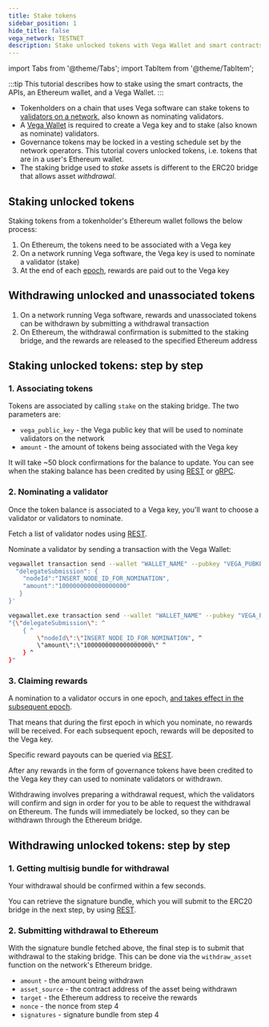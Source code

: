 ```yaml
---
title: Stake tokens
sidebar_position: 1
hide_title: false
vega_network: TESTNET
description: Stake unlocked tokens with Vega Wallet and smart contracts
---
```


import Tabs from '@theme/Tabs';
import TabItem from '@theme/TabItem';

:::tip
This tutorial describes how to stake using the smart contracts, the APIs, an Ethereum wallet, and a Vega Wallet.
:::

* Tokenholders on a chain that uses Vega software can stake tokens to [validators on a network](../../concepts/chain/validator-nodes.md), also known as nominating validators.
* A [Vega Wallet](../../tools/vega-wallet/) is required to create a Vega key and to stake (also known as nominate) validators.
* Governance tokens may be locked in a vesting schedule set by the network operators. This tutorial covers unlocked tokens, i.e. tokens that are in a user's Ethereum wallet.
* The staking bridge used to *stake* assets is different to the ERC20 bridge that allows asset *withdrawal*.

## Staking unlocked tokens
Staking tokens from a tokenholder's Ethereum wallet follows the below process:
1. On Ethereum, the tokens need to be associated with a Vega key
2. On a network running Vega software, the Vega key is used to nominate a validator (stake)
3. At the end of each [epoch](../../concepts/chain/network.md#epochs), rewards are paid out to the Vega key

## Withdrawing unlocked and unassociated tokens
1. On a network running Vega software, rewards and unassociated tokens can be withdrawn by submitting a withdrawal transaction
2. On Ethereum, the withdrawal confirmation is submitted to the staking bridge, and the rewards are released to the specified Ethereum address

## Staking unlocked tokens: step by step
### 1. Associating tokens
Tokens are associated by calling `stake` on the staking bridge. The two parameters are:
* `vega_public_key` - the Vega public key that will be used to nominate validators on the network
* `amount` - the amount of tokens being associated with the Vega key

It will take ~50 block confirmations for the balance to update. You can see when the staking balance has been credited by using [REST](../../api/rest/data-v2/trading-data-service-get-stake) or [gRPC](../../api/grpc/vega/vega.proto#vegaproto).

### 2. Nominating a validator
Once the token balance is associated to a Vega key, you'll want to choose a validator or validators to nominate. 

Fetch a list of validator nodes using [REST](../../api/rest/data-v2/trading-data-service-list-nodes).

Nominate a validator by sending a transaction with the Vega Wallet:

<Tabs>
  <TabItem value="cmd" label="Command line (Linux / OSX)">

```bash
vegawallet transaction send --wallet "WALLET_NAME" --pubkey "VEGA_PUBKEY" --network fairground '{
  "delegateSubmission": {
    "nodeId":"INSERT_NODE_ID_FOR_NOMINATION",
    "amount":"1000000000000000000"
   }
}'
```

  </TabItem>
  <TabItem value="win" label="Command line (Windows)">

```bash
vegawallet.exe transaction send --wallet "WALLET_NAME" --pubkey "VEGA_PUBKEY" --network fairground ^
"{\"delegateSubmission\": ^
    { ^
        \"nodeId\":\"INSERT_NODE_ID_FOR_NOMINATION", ^
        \"amount\":\"1000000000000000000\" ^
    } ^
}"
```

  </TabItem>
</Tabs>



### 3. Claiming rewards
A nomination to a validator occurs in one epoch, [and takes effect in the subsequent epoch](../../concepts/chain/proof-of-stake.md#nominating-validators). 

That means that during the first epoch in which you nominate, no rewards will be received. For each subsequent epoch, rewards will be deposited to the Vega key. 

Specific reward payouts can be queried via [REST](../../api/rest/data-v2/trading-data-service-list-reward-summaries).

After any rewards in the form of governance tokens have been credited to the Vega key they can used to nominate validators or withdrawn.

Withdrawing involves preparing a withdrawal request, which the validators will confirm and sign in order for you to be able to request the withdrawal on Ethereum. The funds will immediately be locked, so they can be withdrawn through the Ethereum bridge.

## Withdrawing unlocked tokens: step by step

### 1. Getting multisig bundle for withdrawal
Your withdrawal should be confirmed within a few seconds.

You can retrieve the signature bundle, which you will submit to the ERC20 bridge in the next step, by using [REST](../../api/rest/data-v2/trading-data-service-list-withdrawals).

### 2. Submitting withdrawal to Ethereum
With the signature bundle fetched above, the final step is to submit that withdrawal to the staking bridge. This can be done via the `withdraw_asset` function on the network's Ethereum bridge.

* `amount` - the amount being withdrawn
* `asset_source` - the contract address of the asset being withdrawn
* `target` - the Ethereum address to receive the rewards
* `nonce` - the nonce from step 4
* `signatures` - signature bundle from step 4